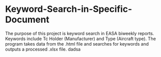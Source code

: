 # Keyword-Search-in-Specific-Document
The purpose of this project is keyword search in EASA biweekly reports. Keywords include Tc Holder (Manufacturer) and Type (Aircraft type). The program takes data from the .html file and searches for keywords and outputs a processed .xlsx file.
dadsa
